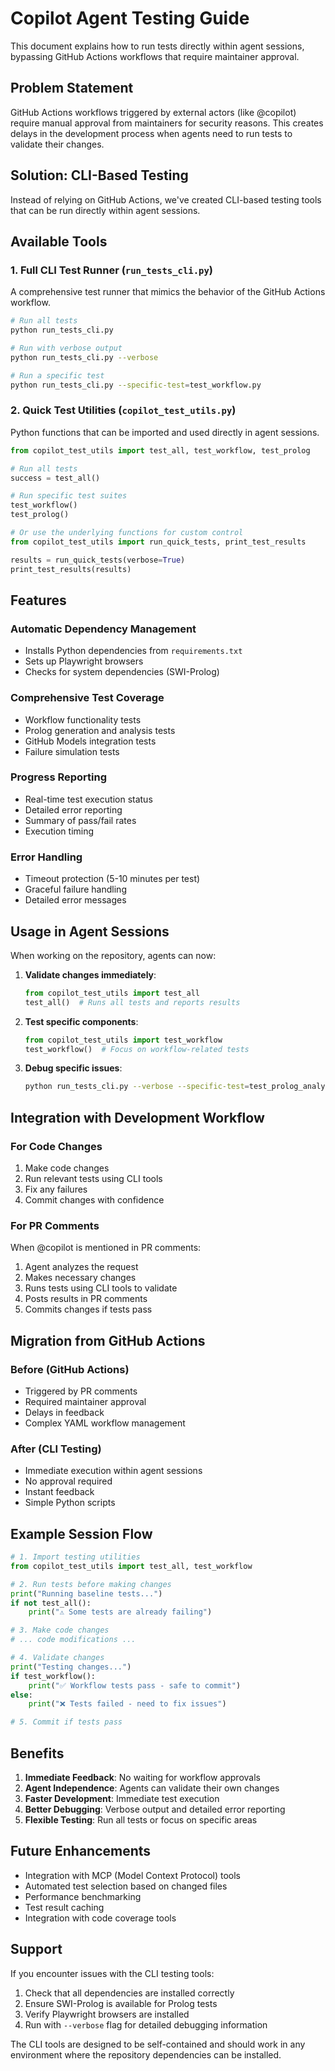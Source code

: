 # Copilot Agent Testing Guide

This document explains how to run tests directly within agent sessions, bypassing GitHub Actions workflows that require maintainer approval.

## Problem Statement

GitHub Actions workflows triggered by external actors (like @copilot) require manual approval from maintainers for security reasons. This creates delays in the development process when agents need to run tests to validate their changes.

## Solution: CLI-Based Testing

Instead of relying on GitHub Actions, we've created CLI-based testing tools that can be run directly within agent sessions.

## Available Tools

### 1. Full CLI Test Runner (`run_tests_cli.py`)

A comprehensive test runner that mimics the behavior of the GitHub Actions workflow.

```bash
# Run all tests
python run_tests_cli.py

# Run with verbose output
python run_tests_cli.py --verbose

# Run a specific test
python run_tests_cli.py --specific-test=test_workflow.py
```

### 2. Quick Test Utilities (`copilot_test_utils.py`)

Python functions that can be imported and used directly in agent sessions.

```python
from copilot_test_utils import test_all, test_workflow, test_prolog

# Run all tests
success = test_all()

# Run specific test suites
test_workflow()
test_prolog()

# Or use the underlying functions for custom control
from copilot_test_utils import run_quick_tests, print_test_results

results = run_quick_tests(verbose=True)
print_test_results(results)
```

## Features

### Automatic Dependency Management
- Installs Python dependencies from `requirements.txt`
- Sets up Playwright browsers
- Checks for system dependencies (SWI-Prolog)

### Comprehensive Test Coverage
- Workflow functionality tests
- Prolog generation and analysis tests
- GitHub Models integration tests
- Failure simulation tests

### Progress Reporting
- Real-time test execution status
- Detailed error reporting
- Summary of pass/fail rates
- Execution timing

### Error Handling
- Timeout protection (5-10 minutes per test)
- Graceful failure handling
- Detailed error messages

## Usage in Agent Sessions

When working on the repository, agents can now:

1. **Validate changes immediately**:
   ```python
   from copilot_test_utils import test_all
   test_all()  # Runs all tests and reports results
   ```

2. **Test specific components**:
   ```python
   from copilot_test_utils import test_workflow
   test_workflow()  # Focus on workflow-related tests
   ```

3. **Debug specific issues**:
   ```bash
   python run_tests_cli.py --verbose --specific-test=test_prolog_analysis.py
   ```

## Integration with Development Workflow

### For Code Changes
1. Make code changes
2. Run relevant tests using CLI tools
3. Fix any failures
4. Commit changes with confidence

### For PR Comments
When @copilot is mentioned in PR comments:
1. Agent analyzes the request
2. Makes necessary changes
3. Runs tests using CLI tools to validate
4. Posts results in PR comments
5. Commits changes if tests pass

## Migration from GitHub Actions

### Before (GitHub Actions)
- Triggered by PR comments
- Required maintainer approval
- Delays in feedback
- Complex YAML workflow management

### After (CLI Testing)
- Immediate execution within agent sessions
- No approval required
- Instant feedback
- Simple Python scripts

## Example Session Flow

```python
# 1. Import testing utilities
from copilot_test_utils import test_all, test_workflow

# 2. Run tests before making changes
print("Running baseline tests...")
if not test_all():
    print("⚠️ Some tests are already failing")

# 3. Make code changes
# ... code modifications ...

# 4. Validate changes
print("Testing changes...")
if test_workflow():
    print("✅ Workflow tests pass - safe to commit")
else:
    print("❌ Tests failed - need to fix issues")

# 5. Commit if tests pass
```

## Benefits

1. **Immediate Feedback**: No waiting for workflow approvals
2. **Agent Independence**: Agents can validate their own changes
3. **Faster Development**: Immediate test execution
4. **Better Debugging**: Verbose output and detailed error reporting
5. **Flexible Testing**: Run all tests or focus on specific areas

## Future Enhancements

- Integration with MCP (Model Context Protocol) tools
- Automated test selection based on changed files
- Performance benchmarking
- Test result caching
- Integration with code coverage tools

## Support

If you encounter issues with the CLI testing tools:

1. Check that all dependencies are installed correctly
2. Ensure SWI-Prolog is available for Prolog tests
3. Verify Playwright browsers are installed
4. Run with `--verbose` flag for detailed debugging information

The CLI tools are designed to be self-contained and should work in any environment where the repository dependencies can be installed.